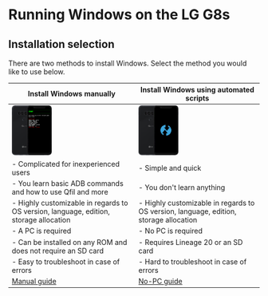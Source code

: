 # Running Windows on the LG G8s

## Installation selection
There are two methods to install Windows. Select the method you would like to use below.

| **Install Windows manually** | **Install Windows using automated scripts** 
|------------------------------------------------------------------------------------------------------------------------|-------------------------------------------------------------------------------------------------------------------
| <a href="1-partition.md"><img src="https://github.com/n00b69/woa-betalm/blob/main/guide/zmanual.png" width="80"></a> | <a href="nopc.md"><img src="https://github.com/n00b69/woa-betalm/blob/main/guide/znopc.png" width="80"></a>
| - Complicated for inexperienced users | - Simple and quick
| - You learn basic ADB commands and how to use Qfil and more | - You don't learn anything
| - Highly customizable in regards to OS version, language, edition, storage allocation | - Highly customizable in regards to OS version, language, edition, storage allocation
| - A PC is required | - No PC is required
| - Can be installed on any ROM and does not require an SD card | - Requires Lineage 20 or an SD card
| - Easy to troubleshoot in case of errors | - Hard to troubleshoot in case of errors
| [Manual guide](1-partition.md) | [No-PC guide](nopc.md)













